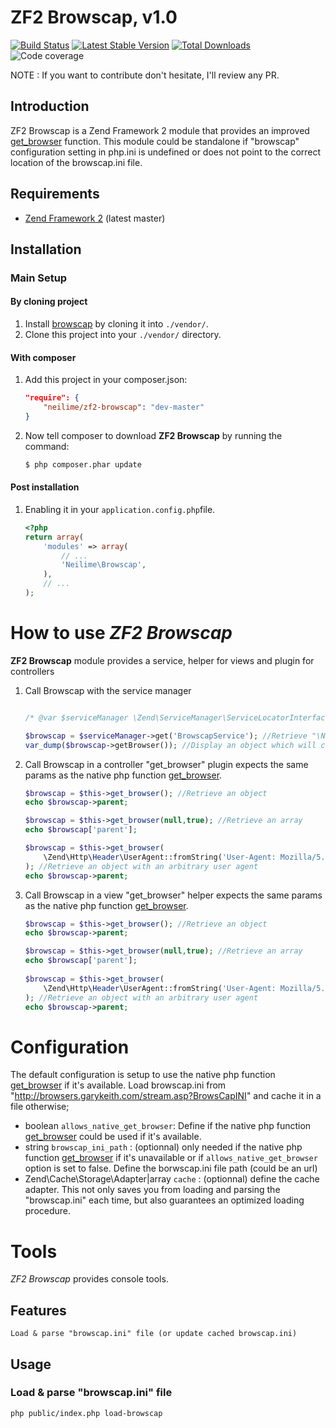 ZF2 Browscap, v1.0
=======

[![Build Status](https://travis-ci.org/neilime/zf2-browscap.png?branch=master)](https://travis-ci.org/neilime/zf2-browscap)
[![Latest Stable Version](https://poser.pugx.org/neilime/zf2-browscap/v/stable.png)](https://packagist.org/packages/neilime/zf2-browscap)
[![Total Downloads](https://poser.pugx.org/neilime/zf2-browscap/downloads.png)](https://packagist.org/packages/neilime/zf2-browscap)
![Code coverage](https://raw.github.com/zf2-boiler-app/app-test/master/ressources/100%25-code-coverage.png "100% code coverage")

NOTE : If you want to contribute don't hesitate, I'll review any PR.

Introduction
------------

ZF2 Browscap is a Zend Framework 2 module that provides an improved [get_browser](http://www.php.net/manual/en/function.get-browser.php) function. 
This module could be standalone if "browscap" configuration setting in php.ini is undefined or does not point to the correct location of the browscap.ini file. 

Requirements
------------

* [Zend Framework 2](https://github.com/zendframework/zf2) (latest master)

Installation
------------

### Main Setup

#### By cloning project

1. Install [browscap](https://github.com/browscap/browscap) by cloning it into `./vendor/`.
2. Clone this project into your `./vendor/` directory.

#### With composer

1. Add this project in your composer.json:

    ```json
    "require": {
        "neilime/zf2-browscap": "dev-master"
    }
    ```

2. Now tell composer to download __ZF2 Browscap__ by running the command:

    ```bash
    $ php composer.phar update
    ```

#### Post installation

1. Enabling it in your `application.config.php`file.

    ```php
    <?php
    return array(
        'modules' => array(
            // ...
            'Neilime\Browscap',
        ),
        // ...
    );
    ```
    
# How to use _ZF2 Browscap_

__ZF2 Browscap__ module provides a service, helper for views and plugin for controllers

1. Call Browscap with the service manager

	```php
	
	/* @var $serviceManager \Zend\ServiceManager\ServiceLocatorInterface */	
	
   	$browscap = $serviceManager->get('BrowscapService'); //Retrieve "\Neilime\Browscap\BrowscapService" object
   	var_dump($browscap->getBrowser()); //Display an object which will contain various data elements representing, for instance, the browser's major and minor version numbers and ID string;
   	```

2. Call Browscap in a controller
	"get_browser" plugin expects the same params as the native php function [get_browser](http://www.php.net/manual/en/function.get-browser.php).

 	```php
 	$browscap = $this->get_browser(); //Retrieve an object
   	echo $browscap->parent;
 	
   	$browscap = $this->get_browser(null,true); //Retrieve an array
   	echo $browscap['parent'];
   	
   	$browscap = $this->get_browser(
   		\Zend\Http\Header\UserAgent::fromString('User-Agent: Mozilla/5.0 (Linux; Android 4.0.4; Desire HD Build/IMM76D) AppleWebKit/535.19 (KHTML, like Gecko) Chrome/18.0.1025.166 Mobile Safari/535.19')
   	); //Retrieve an object with an arbitrary user agent
   	echo $browscap->parent;   	
    ```
    
3. Call Browscap in a view
	"get_browser" helper expects the same params as the native php function [get_browser](http://www.php.net/manual/en/function.get-browser.php).

 	```php
   	$browscap = $this->get_browser(); //Retrieve an object
   	echo $browscap->parent;
   	
   	$browscap = $this->get_browser(null,true); //Retrieve an array
   	echo $browscap['parent'];
   	   	
   	$browscap = $this->get_browser(
   		\Zend\Http\Header\UserAgent::fromString('User-Agent: Mozilla/5.0 (Linux; Android 4.0.4; Desire HD Build/IMM76D) AppleWebKit/535.19 (KHTML, like Gecko) Chrome/18.0.1025.166 Mobile Safari/535.19')
   	); //Retrieve an object with an arbitrary user agent
   	echo $browscap->parent;
   	```
# Configuration

The default configuration is setup to use the native php function [get_browser](http://www.php.net/manual/en/function.get-browser.php) if it's available. 
Load browscap.ini from "http://browsers.garykeith.com/stream.asp?BrowsCapINI" and cache it in a file otherwise;

 * boolean `allows_native_get_browser`: Define if the native php function [get_browser](http://www.php.net/manual/en/function.get-browser.php) could be used if it's available.
 * string `browscap_ini_path` : (optionnal) only needed if the native php function [get_browser](http://www.php.net/manual/en/function.get-browser.php) if it's unavailable or if `allows_native_get_browser` option is set to false. Define the borwscap.ini file path (could be an url)
 * Zend\Cache\Storage\Adapter|array `cache` : (optionnal) define the cache adapter. This not only saves you from loading and parsing the "browscap.ini" each time, but also guarantees an optimized loading procedure. 
 
# Tools

_ZF2 Browscap_ provides console tools.

## Features

    Load & parse "browscap.ini" file (or update cached browscap.ini)

## Usage

### Load & parse "browscap.ini" file 

    php public/index.php load-browscap
